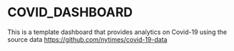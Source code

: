 # COVID_DASHBOARD

This is a template dashboard that provides analytics on Covid-19 using the source data https://github.com/nytimes/covid-19-data
